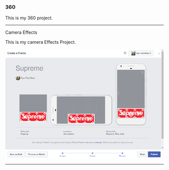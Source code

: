 ### 360

This is my 360 project. 

<script src="//360.vizor.io/scripts/embed.js" data-vizorurl="https://360.vizor.io/embed/v/0nnrp" ></script>


***

Camera Effects

This is my camera Effects Project.

![TOMAS...](https://github.com/tomaspatricio/tomaspatricio.github.io/blob/master/TOMAS....PNG?raw=true "Optional Title")

***
